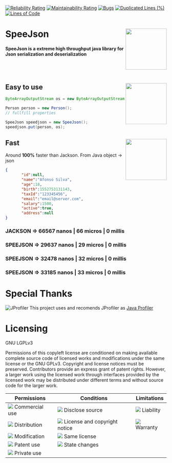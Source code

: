 [![Reliability Rating](https://sonarcloud.io/api/project_badges/measure?project=heitorfm_speejson&metric=reliability_rating)](https://sonarcloud.io/dashboard?id=heitorfm_speejson) [![Maintainability Rating](https://sonarcloud.io/api/project_badges/measure?project=heitorfm_speejson&metric=sqale_rating)](https://sonarcloud.io/dashboard?id=heitorfm_speejson)  [![Bugs](https://sonarcloud.io/api/project_badges/measure?project=heitorfm_speejson&metric=bugs)](https://sonarcloud.io/dashboard?id=heitorfm_speejson) [![Duplicated Lines (%)](https://sonarcloud.io/api/project_badges/measure?project=heitorfm_speejson&metric=duplicated_lines_density)](https://sonarcloud.io/dashboard?id=heitorfm_speejson) [![Lines of Code](https://sonarcloud.io/api/project_badges/measure?project=heitorfm_speejson&metric=ncloc)](https://sonarcloud.io/dashboard?id=heitorfm_speejson) 


# SpeeJson <img src="https://heitorfm.github.io/speejson/img/clock.png" align="right" style="height: 128px"/>

#### **SpeeJson is a extreme high throughput java library for Json serialization and deserialization**

<br /><br />

## Easy to use <img src="https://heitorfm.github.io/speejson/img/coder.png" align="right" style="height: 128px"/>



```java
ByteArrayOutputStream os = new ByteArrayOutputStream();

Person person = new Person();
// fullfill properties

SpeeJson speedjson = new SpeeJson();
speedjson.put(person, os);
```


## Fast <img src="https://heitorfm.github.io/speejson/img/timer.png" align="right" style="height: 128px"/>


Around **100%** faster than Jackson. From Java object -> json

```json
{  
       "id":null,
       "name":"Afonso Silva",
       "age":18,
       "birth":1552753131143,
       "taxId":"123345456",
       "email":"email@server.com",
       "salary":1500,
       "active":true,
       "address":null
}
```

### JACKSON => 66567 nanos | 66 micros | 0 millis

### SPEEJSON => 29637 nanos  |  29 micros  |  0 millis
### SPEEJSON => 32478 nanos  |  32 micros  |  0 millis
### SPEEJSON => 33185 nanos  |  33 micros  |  0 millis

# Special Thanks
![JProfiler](https://www.ej-technologies.com/images/product_banners/jprofiler_small.png) This project uses and recomends JProfiler as [Java Profiler](https://www.ej-technologies.com/products/jprofiler/overview.html)


# Licensing

GNU LGPLv3

Permissions of this copyleft license are conditioned on making available complete source code of licensed works and modifications under the same license or the GNU GPLv3. Copyright and license notices must be preserved. Contributors provide an express grant of patent rights. However, a larger work using the licensed work through interfaces provided by the licensed work may be distributed under different terms and without source code for the larger work.


| Permissions     | Conditions                   | Limitations |
|-----------------|------------------------------|-------------|
|<img src="https://heitorfm.github.io/speejson/img/green.png" /> Commercial use  |<img src="https://heitorfm.github.io/speejson/img/blue.png" /> Disclose source              |<img src="https://heitorfm.github.io/speejson/img/red.png" /> Liability   |
|<img src="https://heitorfm.github.io/speejson/img/green.png" /> Distribution    |<img src="https://heitorfm.github.io/speejson/img/blue.png" /> License and copyright notice |<img src="https://heitorfm.github.io/speejson/img/red.png" /> Warranty    |
|<img src="https://heitorfm.github.io/speejson/img/green.png" /> Modification    |<img src="https://heitorfm.github.io/speejson/img/blue.png" /> Same license                 |             |  
|<img src="https://heitorfm.github.io/speejson/img/green.png" /> Patent use      |<img src="https://heitorfm.github.io/speejson/img/blue.png" /> State changes                |             |
|<img src="https://heitorfm.github.io/speejson/img/green.png" /> Private use     |                              |             |

  
